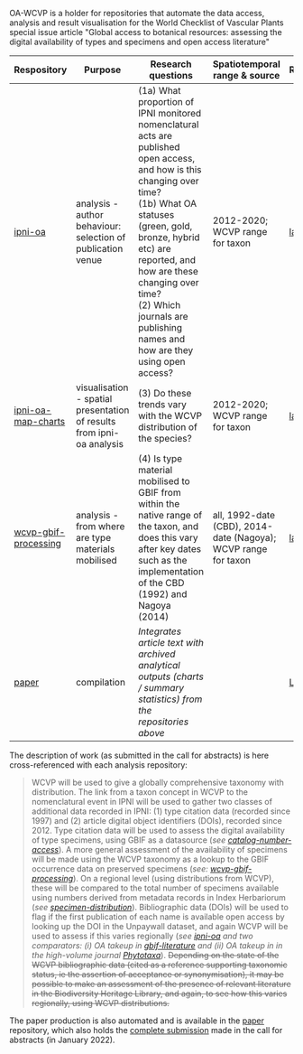 OA-WCVP is a holder for repositories that automate the data access, analysis and result visualisation for the World Checklist of Vascular Plants special issue article "Global access to botanical resources: assessing the digital availability of types and specimens and open access literature"

| Respository |Purpose|Research questions |Spatiotemporal range & source|Results|
|-------------------|---------|-------------|----|-----|
|[ipni-oa](https://github.com/OA-WCVP/ipni-oa) |analysis - author behaviour: selection of publication venue|(1a) What proportion of IPNI monitored nomenclatural acts are published open access, and how is this changing over time? <br/>(1b) What OA statuses (green, gold, bronze, hybrid etc) are reported, and how are these changing over time? <br/>(2) Which journals are publishing names and how are they using open access?|2012-2020; WCVP range for taxon|[latest](https://github.com/OA-WCVP/ipni-oa/releases/)|
|[ipni-oa-map-charts](https://github.com/OA-WCVP/ipni-oa-map-charts) | visualisation - spatial presentation of results from ipni-oa analysis | (3) Do these trends vary with the WCVP distribution of the species?|2012-2020; WCVP range for taxon|[latest](https://github.com/OA-WCVP/ipni-oa-map-charts/releases/)|
|[wcvp-gbif-processing](https://github.com/OA-WCVP/wcvp-gbif-processing) | analysis - from where are type materials mobilised| (4) Is type material mobilised to GBIF from within the native range of the taxon, and does this vary after key dates such as the implementation of the CBD (1992) and Nagoya (2014) |all, 1992-date (CBD), 2014-date (Nagoya); WCVP range for taxon|[latest](https://github.com/OA-WCVP/wcvp-gbif-processing/releases/)|
|[paper](https://github.com/OA-WCVP/paper)|compilation|*Integrates article text with archived analytical outputs (charts / summary statistics) from the repositories above*||[Latest](https://github.com/OA-WCVP/paper/releases/)

The description of work (as submitted in the call for abstracts) is here cross-referenced with each analysis repository:

> WCVP will be used to give a globally comprehensive taxonomy with distribution. The link from a taxon concept in WCVP to the nomenclatural event in IPNI will be used to gather two classes of additional data recorded in IPNI: (1) type citation data (recorded since 1997) and (2) article digital object identifiers (DOIs), recorded since 2012. Type citation data will be used to assess the digital availability of type specimens, using GBIF as a datasource (*see [catalog-number-access](https://github.com/OA-WCVP/catalog-number-access)*). A more general assessment of the availability of specimens will be made using the WCVP taxonomy as a lookup to the GBIF occurrence data on preserved specimens (*see: [wcvp-gbif-processing](https://github.com/OA-WCVP/wcvp-gbif-processing)*). On a regional level (using distributions from WCVP), these will be compared to the total number of specimens available using numbers derived from metadata records in Index Herbariorum (*see [specimen-distribution](https://github.com/OA-WCVP/specimen-distribution)*). Bibliographic data (DOIs) will be used to flag if the first publication of each name is available open access by looking up the DOI in the Unpaywall dataset, and again WCVP will be used to assess if this varies regionally (*see [ipni-oa](https://github.com/OA-WCVP/ipni-oa) and two comparators: (i) OA takeup in [gbif-literature](https://github.com/OA-WCVP/gbif-literature) and (ii) OA takeup in in the high-volume journal [Phytotaxa](https://github.com/OA-WCVP/phytotaxa-oa)*). ~~Depending on the state of the WCVP bibliographic data (cited as a reference supporting taxonomic status, ie the assertion of acceptance or synonymisation), it may be possible to make an assessment of the presence of relevant literature in the Biodiversity Heritage Library, and again, to see how this varies regionally, using WCVP distributions.~~

The paper production is also automated and is available in the [paper](https://github.com/OA-WCVP/paper) repository, which also holds the [complete submission](https://github.com/OA-WCVP/paper/blob/main/abstract-submission-info.md) made in the call for abstracts (in January 2022).
